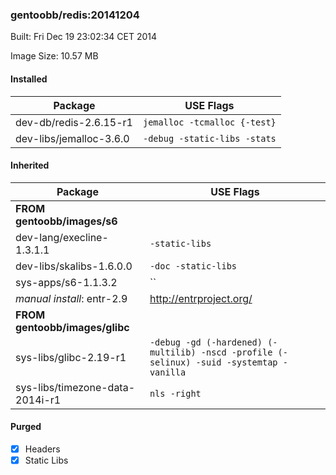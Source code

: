 ### gentoobb/redis:20141204
Built: Fri Dec 19 23:02:34 CET 2014

Image Size: 10.57 MB
#### Installed
Package | USE Flags
--------|----------
dev-db/redis-2.6.15-r1 | `jemalloc -tcmalloc {-test}`
dev-libs/jemalloc-3.6.0 | `-debug -static-libs -stats`
#### Inherited
Package | USE Flags
--------|----------
**FROM gentoobb/images/s6** |
dev-lang/execline-1.3.1.1 | `-static-libs`
dev-libs/skalibs-1.6.0.0 | `-doc -static-libs`
sys-apps/s6-1.1.3.2 | ``
*manual install*: entr-2.9 | http://entrproject.org/
**FROM gentoobb/images/glibc** |
sys-libs/glibc-2.19-r1 | `-debug -gd (-hardened) (-multilib) -nscd -profile (-selinux) -suid -systemtap -vanilla`
sys-libs/timezone-data-2014i-r1 | `nls -right`
#### Purged
- [x] Headers
- [x] Static Libs
